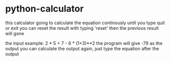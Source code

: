 # python-calculator
this calculator going to calculate the equation continously until you type quit or exit
you can reset the result with typing 'reset' then the previous result will gone

the input example:
  2 * 5 + 7 - 6 * (1+3)**2
the program will give -79 as the output
you can calculate the output again, just type the equation after the output  
